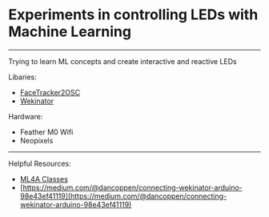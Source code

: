 # Experiments in controlling LEDs with Machine Learning

---

Trying to learn ML concepts and create interactive and reactive LEDs

Libaries:

- [FaceTracker2OSC](https://github.com/ml4a/ml4a-ofx)
- [Wekinator](https://www.wekinator.org)

Hardware:

- Feather M0 Wifi
- Neopixels

---

Helpful Resources:

- [ML4A Classes](https://ml4a.github.io/classes/)
- [https://medium.com/@dancoppen/connecting-wekinator-arduino-98e43ef41119](https://medium.com/@dancoppen/connecting-wekinator-arduino-98e43ef41119)